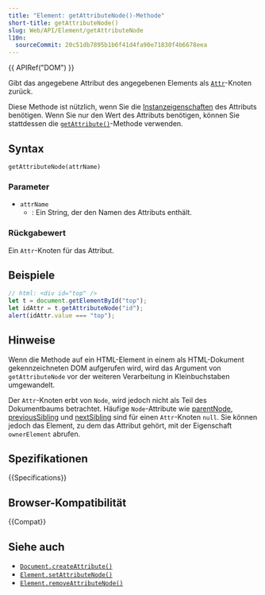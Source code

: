 ```yaml
---
title: "Element: getAttributeNode()-Methode"
short-title: getAttributeNode()
slug: Web/API/Element/getAttributeNode
l10n:
  sourceCommit: 20c51db7895b1b6f41d4fa90e71830f4b6678eea
---
```


{{ APIRef("DOM") }}

Gibt das angegebene Attribut des angegebenen Elements als [`Attr`](/de/docs/Web/API/Attr)-Knoten zurück.

Diese Methode ist nützlich, wenn Sie die [Instanzeigenschaften](/de/docs/Web/API/Attr#instance_properties) des Attributs benötigen. Wenn Sie nur den Wert des Attributs benötigen, können Sie stattdessen die [`getAttribute()`](/de/docs/Web/API/Element/getAttribute)-Methode verwenden.

## Syntax

```js-nolint
getAttributeNode(attrName)
```

### Parameter

- `attrName`
  - : Ein String, der den Namen des Attributs enthält.

### Rückgabewert

Ein `Attr`-Knoten für das Attribut.

## Beispiele

```js
// html: <div id="top" />
let t = document.getElementById("top");
let idAttr = t.getAttributeNode("id");
alert(idAttr.value === "top");
```

## Hinweise

Wenn die Methode auf ein HTML-Element in einem als HTML-Dokument gekennzeichneten DOM aufgerufen wird, wird das Argument von `getAttributeNode` vor der weiteren Verarbeitung in Kleinbuchstaben umgewandelt.

Der `Attr`-Knoten erbt von `Node`, wird jedoch nicht als Teil des Dokumentbaums betrachtet. Häufige `Node`-Attribute wie [parentNode](/de/docs/Web/API/Node/parentNode), [previousSibling](/de/docs/Web/API/Node/previousSibling) und [nextSibling](/de/docs/Web/API/Node/nextSibling) sind für einen `Attr`-Knoten `null`. Sie können jedoch das Element, zu dem das Attribut gehört, mit der Eigenschaft `ownerElement` abrufen.

## Spezifikationen

{{Specifications}}

## Browser-Kompatibilität

{{Compat}}

## Siehe auch

- [`Document.createAttribute()`](/de/docs/Web/API/Document/createAttribute)
- [`Element.setAttributeNode()`](/de/docs/Web/API/Element/setAttributeNode)
- [`Element.removeAttributeNode()`](/de/docs/Web/API/Element/removeAttributeNode)

